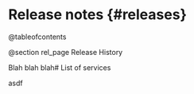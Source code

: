 
Release notes {#releases}
=============

@tableofcontents

@section rel_page Release History

Blah blah blah# List of services

asdf

